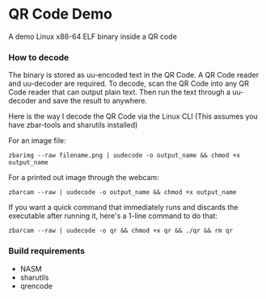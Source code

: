 # QR Code Demo
 A demo Linux x86-64 ELF binary inside a QR code



### How to decode
 The binary is stored as uu-encoded text in the QR Code.  A QR Code reader and uu-decoder are required.
 To decode, scan the QR Code into any QR Code reader that can output plain text.  Then run the text through a uu-decoder and save the result to anywhere.

 Here is the way I decode the QR Code via the Linux CLI (This assumes you have zbar-tools and sharutils installed)

For an image file:
```
zbarimg --raw filename.png | uudecode -o output_name && chmod +x output_name
```
For a printed out image through the webcam:
```
zbarcam --raw | uudecode -o output_name && chmod +x output_name
```

If you want a quick command that immediately runs and discards the executable after running it, here's a 1-line command to do that:
```
zbarcam --raw | uudecode -o qr && chmod +x qr && ./qr && rm qr
```

### Build requirements
 - NASM
 - sharutils
 - qrencode

